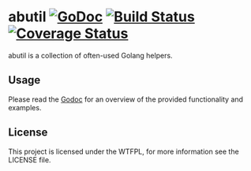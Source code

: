 # abutil [![GoDoc](https://godoc.org/github.com/bahlo/abutil?status.svg)](https://godoc.org/github.com/bahlo/abutil) [![Build Status](https://travis-ci.org/bahlo/abutil.svg?branch=master)](https://travis-ci.org/bahlo/abutil) [![Coverage Status](https://coveralls.io/repos/bahlo/abutil/badge.svg?branch=master&service=github)](https://coveralls.io/github/bahlo/abutil?branch=master)

abutil is a collection of often-used Golang helpers.

## Usage

Please read the [Godoc](https://godoc.org/github.com/bahlo/abutil) for
an overview of the provided functionality and examples.

## License

This project is licensed under the WTFPL, for more information see the LICENSE
file.
